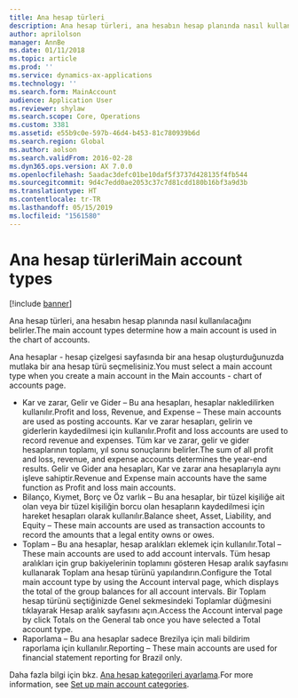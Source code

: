 ```yaml
---
title: Ana hesap türleri
description: Ana hesap türleri, ana hesabın hesap planında nasıl kullanılacağını belirler.
author: aprilolson
manager: AnnBe
ms.date: 01/11/2018
ms.topic: article
ms.prod: ''
ms.service: dynamics-ax-applications
ms.technology: ''
ms.search.form: MainAccount
audience: Application User
ms.reviewer: shylaw
ms.search.scope: Core, Operations
ms.custom: 3381
ms.assetid: e55b9c0e-597b-46d4-b453-81c780939b6d
ms.search.region: Global
ms.author: aolson
ms.search.validFrom: 2016-02-28
ms.dyn365.ops.version: AX 7.0.0
ms.openlocfilehash: 5aadac3defc01be10daf5f3737d428135f4fb544
ms.sourcegitcommit: 9d4c7edd0ae2053c37c7d81cdd180b16bf3a9d3b
ms.translationtype: HT
ms.contentlocale: tr-TR
ms.lasthandoff: 05/15/2019
ms.locfileid: "1561580"
---
```

# <a name="main-account-types"></a><span data-ttu-id="38910-103">Ana hesap türleri</span><span class="sxs-lookup"><span data-stu-id="38910-103">Main account types</span></span>

[!include [banner](../includes/banner.md)]

<span data-ttu-id="38910-104">Ana hesap türleri, ana hesabın hesap planında nasıl kullanılacağını belirler.</span><span class="sxs-lookup"><span data-stu-id="38910-104">The main account types determine how a main account is used in the chart of accounts.</span></span>

<span data-ttu-id="38910-105">Ana hesaplar - hesap çizelgesi sayfasında bir ana hesap oluşturduğunuzda mutlaka bir ana hesap türü seçmelisiniz.</span><span class="sxs-lookup"><span data-stu-id="38910-105">You must select a main account type when you create a main account in the Main accounts - chart of accounts page.</span></span>
-   <span data-ttu-id="38910-106">Kar ve zarar, Gelir ve Gider – Bu ana hesapları, hesaplar nakledilirken kullanılır.</span><span class="sxs-lookup"><span data-stu-id="38910-106">Profit and loss, Revenue, and Expense – These main accounts are used as posting accounts.</span></span> <span data-ttu-id="38910-107">Kar ve zarar hesapları, gelirin ve giderlerin kaydedilmesi için kullanılır.</span><span class="sxs-lookup"><span data-stu-id="38910-107">Profit and loss accounts are used to record revenue and expenses.</span></span> <span data-ttu-id="38910-108">Tüm kar ve zarar, gelir ve gider hesaplarının toplamı, yıl sonu sonuçlarını belirler.</span><span class="sxs-lookup"><span data-stu-id="38910-108">The sum of all profit and loss, revenue, and expense accounts determines the year-end results.</span></span> <span data-ttu-id="38910-109">Gelir ve Gider ana hesapları, Kar ve zarar ana hesaplarıyla aynı işleve sahiptir.</span><span class="sxs-lookup"><span data-stu-id="38910-109">Revenue and Expense main accounts have the same function as Profit and loss main accounts.</span></span>
-   <span data-ttu-id="38910-110">Bilanço, Kıymet, Borç ve Öz varlık – Bu ana hesaplar, bir tüzel kişiliğe ait olan veya bir tüzel kişiliğin borcu olan hesapların kaydedilmesi için hareket hesapları olarak kullanılır.</span><span class="sxs-lookup"><span data-stu-id="38910-110">Balance sheet, Asset, Liability, and Equity – These main accounts are used as transaction accounts to record the amounts that a legal entity owns or owes.</span></span>
-   <span data-ttu-id="38910-111">Toplam – Bu ana hesaplar, hesap aralıkları eklemek için kullanılır.</span><span class="sxs-lookup"><span data-stu-id="38910-111">Total – These main accounts are used to add account intervals.</span></span> <span data-ttu-id="38910-112">Tüm hesap aralıkları için grup bakiyelerinin toplamını gösteren Hesap aralık sayfasını kullanarak Toplam ana hesap türünü yapılandırın.</span><span class="sxs-lookup"><span data-stu-id="38910-112">Configure the Total main account type by using the Account interval page, which displays the total of the group balances for all account intervals.</span></span> <span data-ttu-id="38910-113">Bir Toplam hesap türünü seçtiğinizde Genel sekmesindeki Toplamlar düğmesini tıklayarak Hesap aralık sayfasını açın.</span><span class="sxs-lookup"><span data-stu-id="38910-113">Access the Account interval page by click Totals on the General tab once you have selected a Total account type.</span></span>
-   <span data-ttu-id="38910-114">Raporlama – Bu ana hesaplar sadece Brezilya için mali bildirim raporlama için kullanılır.</span><span class="sxs-lookup"><span data-stu-id="38910-114">Reporting – These main accounts are used for financial statement reporting for Brazil only.</span></span>

<span data-ttu-id="38910-115">Daha fazla bilgi için bkz. [Ana hesap kategorileri ayarlama](tasks/set-up-main-account-categories.md).</span><span class="sxs-lookup"><span data-stu-id="38910-115">For more information, see [Set up main account categories](tasks/set-up-main-account-categories.md).</span></span>




